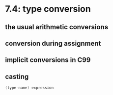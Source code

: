 # 7.4: type conversion



## the usual arithmetic conversions
## conversion during assignment
## implicit conversions in C99
## casting

```C
(type-name) expression
```
